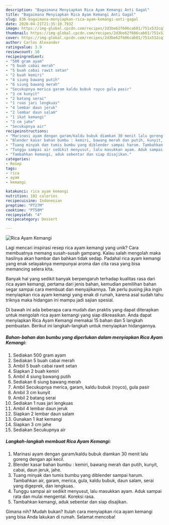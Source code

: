 ```yaml
---
description: "Bagaimana Menyiapkan Rica Ayam Kemangi Anti Gagal"
title: "Bagaimana Menyiapkan Rica Ayam Kemangi Anti Gagal"
slug: 836-bagaimana-menyiapkan-rica-ayam-kemangi-anti-gagal
date: 2020-04-21T21:35:10.793Z
image: https://img-global.cpcdn.com/recipes/2d3be62f606cab01/751x532cq70/rica-ayam-kemangi-foto-resep-utama.jpg
thumbnail: https://img-global.cpcdn.com/recipes/2d3be62f606cab01/751x532cq70/rica-ayam-kemangi-foto-resep-utama.jpg
cover: https://img-global.cpcdn.com/recipes/2d3be62f606cab01/751x532cq70/rica-ayam-kemangi-foto-resep-utama.jpg
author: Carlos Alexander
ratingvalue: 3.9
reviewcount: 10
recipeingredient:
- "500 gram ayam"
- "5 buah cabai merah"
- "5 buah cabai rawit setan"
- "2 buah kemiri"
- "4 siung bawang putih"
- "6 siung bawang merah"
- "Secukupnya merica garam kaldu bubuk royco gula pasir"
- "3 cm kunyit"
- "2 batang serai"
- "1 ruas jari lengkuas"
- "4 lembar daun jeruk"
- "2 lembar daun salam"
- "1 ikat kemangi"
- "3 cm jahe"
- "Secukupnya air"
recipeinstructions:
- "Marinasi ayam dengan garam/kaldu bubuk diamkan 30 menit lalu goreng dengan api kecil."
- "Blender kasar bahan bumbu : kemiri, bawang merah dan putih, kunyit, cabai, daun jeruk, jahe."
- "Tuang minyak dan tumis bumbu yang diblender sampai harum. Tambahkan air, garam, merica, gula, kaldu bubuk, daun salam, serai yang digeprek, dan lengkuas."
- "Tunggu sampai air sedikit menyusut, lalu masukkan ayam. Aduk sampai rata dan mulai mengental. Koreksi rasa."
- "Tambahkan kemangi, aduk sebentar dan siap disajikan."
categories:
- Resep
tags:
- rica
- ayam
- kemangi

katakunci: rica ayam kemangi 
nutrition: 182 calories
recipecuisine: Indonesian
preptime: "PT27M"
cooktime: "PT58M"
recipeyield: "4"
recipecategory: Dessert

---
```



![Rica Ayam Kemangi](https://img-global.cpcdn.com/recipes/2d3be62f606cab01/751x532cq70/rica-ayam-kemangi-foto-resep-utama.jpg)

Lagi mencari inspirasi resep rica ayam kemangi yang unik? Cara membuatnya memang susah-susah gampang. Kalau salah mengolah maka hasilnya akan hambar dan bahkan tidak sedap. Padahal rica ayam kemangi yang enak selayaknya mempunyai aroma dan cita rasa yang bisa memancing selera kita.



Banyak hal yang sedikit banyak berpengaruh terhadap kualitas rasa dari rica ayam kemangi, pertama dari jenis bahan, kemudian pemilihan bahan segar sampai cara membuat dan menyajikannya. Tak perlu pusing jika ingin menyiapkan rica ayam kemangi yang enak di rumah, karena asal sudah tahu triknya maka hidangan ini mampu jadi sajian spesial.


Di bawah ini ada beberapa cara mudah dan praktis yang dapat diterapkan untuk mengolah rica ayam kemangi yang siap dikreasikan. Anda dapat menyiapkan Rica Ayam Kemangi memakai 15 bahan dan 5 langkah pembuatan. Berikut ini langkah-langkah untuk menyiapkan hidangannya.

<!--inarticleads1-->

##### Bahan-bahan dan bumbu yang diperlukan dalam menyiapkan Rica Ayam Kemangi:

1. Sediakan 500 gram ayam
1. Sediakan 5 buah cabai merah
1. Ambil 5 buah cabai rawit setan
1. Siapkan 2 buah kemiri
1. Ambil 4 siung bawang putih
1. Sediakan 6 siung bawang merah
1. Ambil Secukupnya merica, garam, kaldu bubuk (royco), gula pasir
1. Ambil 3 cm kunyit
1. Ambil 2 batang serai
1. Sediakan 1 ruas jari lengkuas
1. Ambil 4 lembar daun jeruk
1. Siapkan 2 lembar daun salam
1. Gunakan 1 ikat kemangi
1. Siapkan 3 cm jahe
1. Sediakan Secukupnya air




<!--inarticleads2-->

##### Langkah-langkah membuat Rica Ayam Kemangi:

1. Marinasi ayam dengan garam/kaldu bubuk diamkan 30 menit lalu goreng dengan api kecil.
1. Blender kasar bahan bumbu : kemiri, bawang merah dan putih, kunyit, cabai, daun jeruk, jahe.
1. Tuang minyak dan tumis bumbu yang diblender sampai harum. Tambahkan air, garam, merica, gula, kaldu bubuk, daun salam, serai yang digeprek, dan lengkuas.
1. Tunggu sampai air sedikit menyusut, lalu masukkan ayam. Aduk sampai rata dan mulai mengental. Koreksi rasa.
1. Tambahkan kemangi, aduk sebentar dan siap disajikan.




Gimana nih? Mudah bukan? Itulah cara menyiapkan rica ayam kemangi yang bisa Anda lakukan di rumah. Selamat mencoba!
